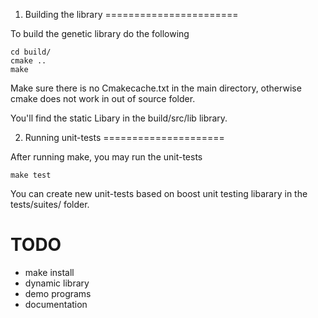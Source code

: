 1. Building the library
=======================

To build the genetic library do the following

    cd build/
    cmake ..
    make

Make sure there is no Cmakecache.txt in the main directory, otherwise cmake does not work in out of source folder.

You'll find the static Libary in the build/src/lib library.

2. Running unit-tests
=====================

After running make, you may run the unit-tests

    make test

You can create new unit-tests based on boost unit testing libarary in the tests/suites/ folder.





TODO
====
* make install
* dynamic library
* demo programs
* documentation

